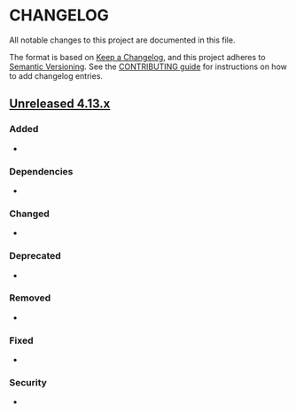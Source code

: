 # CHANGELOG
All notable changes to this project are documented in this file.

The format is based on [Keep a Changelog](https://keepachangelog.com/en/1.0.0/), and this project adheres to [Semantic Versioning](https://semver.org/spec/v2.0.0.html). See the [CONTRIBUTING guide](./CONTRIBUTING.md#Changelog) for instructions on how to add changelog entries.

## [Unreleased 4.13.x]
### Added
- 

### Dependencies
-

### Changed
- 

### Deprecated
-

### Removed
-

### Fixed
-

### Security
- 

[Unreleased 4.13.x]: https://github.com/wazuh/wazuh-indexer/compare/4.13.0...4.13.1
